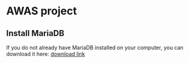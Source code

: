 # AWAS project

## Install MariaDB

If you do not already have MariaDB installed on your computer, you can download it here: [download link](https://mariadb.org/download/?t=mariadb&p=mariadb&r=10.6.7&os=windows&cpu=x86_64&pkg=msi&m=xtom_tal)
